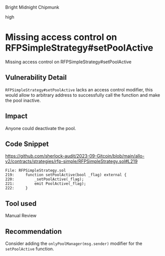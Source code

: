 Bright Midnight Chipmunk

high

# Missing access control on RFPSimpleStrategy#setPoolActive

Missing access control on RFPSimpleStrategy#setPoolActive

## Vulnerability Detail

`RFPSimpleStrategy#setPoolActive` lacks an access control modifier, this would allow to arbitrary address to successfully call the function and make the pool inactive.

## Impact

Anyone could deactivate the pool.

## Code Snippet

https://github.com/sherlock-audit/2023-09-Gitcoin/blob/main/allo-v2/contracts/strategies/rfp-simple/RFPSimpleStrategy.sol#L219
```solidity 
File: RFPSimpleStrategy.sol
219:     function setPoolActive(bool _flag) external { 
220:         _setPoolActive(_flag);
221:         emit PoolActive(_flag);
222:     }
```

## Tool used

Manual Review

## Recommendation

Consider adding the `onlyPoolManager(msg.sender)` modifier for the `setPoolActive` function.